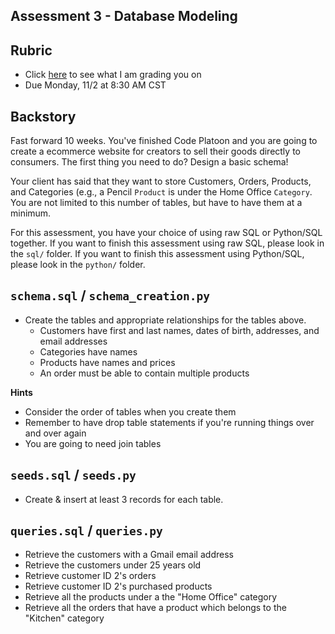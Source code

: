 Assessment 3 - Database Modeling
--------------------------------
## Rubric
* Click [here](https://docs.google.com/spreadsheets/d/1zU9ZkwPn5aWxIuC7NJrxr7fBNvUwjQYFm6hZje-_cZE/edit#gid=0) to see what I am grading you on
* Due Monday, 11/2 at 8:30 AM CST

Backstory
---------
Fast forward 10 weeks. You've finished Code Platoon and you are going to create a ecommerce website for creators to sell their goods directly to consumers. The first thing you need to do? Design a basic schema!

Your client has said that they want to store Customers, Orders, Products, and Categories (e.g., a Pencil `Product` is under the Home Office `Category`. You are not limited to this number of tables, but have to have them at a minimum.

For this assessment, you have your choice of using raw SQL or Python/SQL together. If you want to finish this assessment using raw SQL, please look in the `sql/` folder. If you want to finish this assessment using Python/SQL, please look in the `python/` folder.

`schema.sql` / `schema_creation.py`
------------
- Create the tables and appropriate relationships for the tables above.
  - Customers have first and last names, dates of birth, addresses, and email addresses
  - Categories have names
  - Products have names and prices
  - An order must be able to contain multiple products

**Hints**
  - Consider the order of tables when you create them
  - Remember to have drop table statements if you're running things over and over again
  - You are going to need join tables

`seeds.sql` / `seeds.py`
-----------
- Create & insert at least 3 records for each table.

`queries.sql` / `queries.py`
-------------
- Retrieve the customers with a Gmail email address
- Retrieve the customers under 25 years old
- Retrieve customer ID 2's orders
- Retrieve customer ID 2's purchased products
- Retrieve all the products under a the "Home Office" category
- Retrieve all the orders that have a product which belongs to the "Kitchen" category
